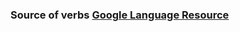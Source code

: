 ### Source of verbs [Google Language Resource](https://github.com/google/language-resources/blob/master/bn/data/verbs.tsv)
